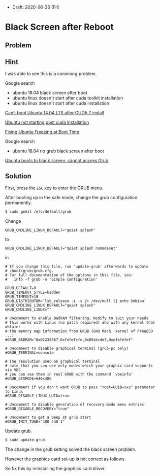 * Draft: 2020-06-26 (Fri)

# Black Screen after Reboot

## Problem



## Hint

I was able to see this is a commong problem.

Google search

* ubuntu 18.04 black screen after boot
* ubuntu linux doesn't start after cuda toolkit installation
* ubuntu linux doesn't start after cuda  installation

[Can’t boot Ubuntu 14.04 LTS after CUDA 7 install](https://forums.developer.nvidia.com/t/cant-boot-ubuntu-14-04-lts-after-cuda-7-install/38192)

[Ubuntu not starting post cuda installation](https://askubuntu.com/questions/668130/ubuntu-not-starting-post-cuda-installation)

[Fixing Ubuntu Freezing at Boot Time](https://itsfoss.com/fix-ubuntu-freezing/)

Google search

* ubuntu 18.04 no grub black screen after boot

[Ubuntu boots to black screen, cannot access Grub](https://forum.level1techs.com/t/ubuntu-boots-to-black-screen-cannot-access-grub/88627)

## Solution

First, press the `ESC` key to enter the GRUB menu.

After booting up in the safe mode, change the grub configuration permanently.

```bash
$ sudo gedit /etc/default/grub
```

Change

```text
GRUB_CMDLINE_LINUX_DEFAULT="quiet splash"
```

to

```text
GRUB_CMDLINE_LINUX_DEFAULT="quiet splash nomodeset"
```

in

```text
# If you change this file, run 'update-grub' afterwards to update
# /boot/grub/grub.cfg.
# For full documentation of the options in this file, see:
#   info -f grub -n 'Simple configuration'

GRUB_DEFAULT=0
GRUB_TIMEOUT_STYLE=hidden
GRUB_TIMEOUT=10
GRUB_DISTRIBUTOR=`lsb_release -i -s 2> /dev/null || echo Debian`
GRUB_CMDLINE_LINUX_DEFAULT="quiet splash"
GRUB_CMDLINE_LINUX=""

# Uncomment to enable BadRAM filtering, modify to suit your needs
# This works with Linux (no patch required) and with any kernel that obtains
# the memory map information from GRUB (GNU Mach, kernel of FreeBSD ...)
#GRUB_BADRAM="0x01234567,0xfefefefe,0x89abcdef,0xefefefef"

# Uncomment to disable graphical terminal (grub-pc only)
#GRUB_TERMINAL=console

# The resolution used on graphical terminal
# note that you can use only modes which your graphic card supports via VBE
# you can see them in real GRUB with the command `vbeinfo'
#GRUB_GFXMODE=640x480

# Uncomment if you don't want GRUB to pass "root=UUID=xxx" parameter to Linux
#GRUB_DISABLE_LINUX_UUID=true

# Uncomment to disable generation of recovery mode menu entries
#GRUB_DISABLE_RECOVERY="true"

# Uncomment to get a beep at grub start
#GRUB_INIT_TUNE="480 440 1"
```

Update grub.

```bash
$ sudo update-grub
```

The change in the grub setting solved the black screen problem.

However the graphics card set-up is not correct as follows.



So fix this by reinstalling the graphics card driver.

